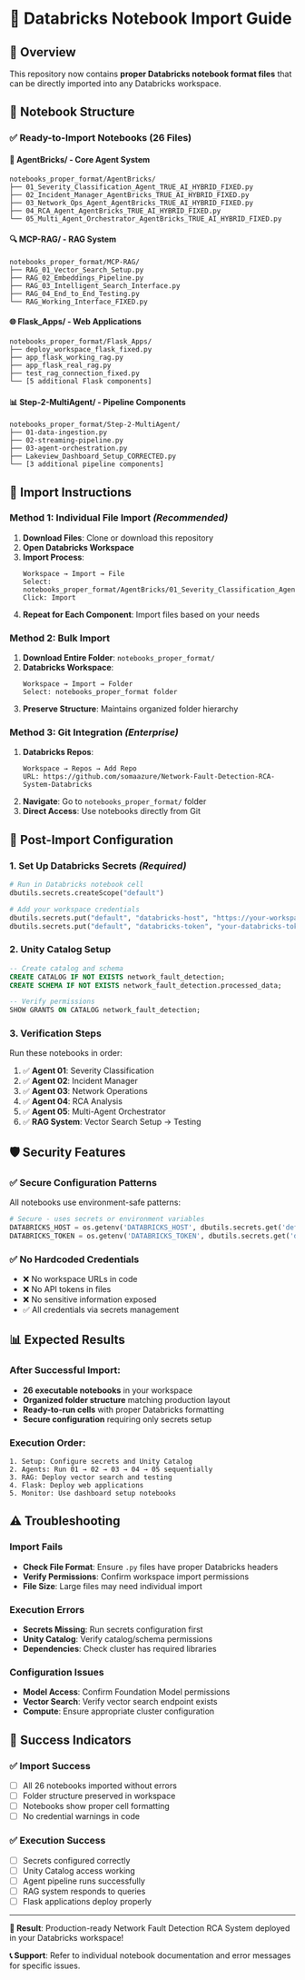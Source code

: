 # 📓 Databricks Notebook Import Guide

## 🎯 Overview
This repository now contains **proper Databricks notebook format files** that can be directly imported into any Databricks workspace.

## 📂 Notebook Structure

### **✅ Ready-to-Import Notebooks (26 Files)**

#### 🤖 **AgentBricks/** - Core Agent System
```
notebooks_proper_format/AgentBricks/
├── 01_Severity_Classification_Agent_TRUE_AI_HYBRID_FIXED.py
├── 02_Incident_Manager_AgentBricks_TRUE_AI_HYBRID_FIXED.py
├── 03_Network_Ops_Agent_AgentBricks_TRUE_AI_HYBRID_FIXED.py
├── 04_RCA_Agent_AgentBricks_TRUE_AI_HYBRID_FIXED.py
└── 05_Multi_Agent_Orchestrator_AgentBricks_TRUE_AI_HYBRID_FIXED.py
```

#### 🔍 **MCP-RAG/** - RAG System
```
notebooks_proper_format/MCP-RAG/
├── RAG_01_Vector_Search_Setup.py
├── RAG_02_Embeddings_Pipeline.py
├── RAG_03_Intelligent_Search_Interface.py
├── RAG_04_End_to_End_Testing.py
└── RAG_Working_Interface_FIXED.py
```

#### 🌐 **Flask_Apps/** - Web Applications
```
notebooks_proper_format/Flask_Apps/
├── deploy_workspace_flask_fixed.py
├── app_flask_working_rag.py
├── app_flask_real_rag.py
├── test_rag_connection_fixed.py
└── [5 additional Flask components]
```

#### 📊 **Step-2-MultiAgent/** - Pipeline Components
```
notebooks_proper_format/Step-2-MultiAgent/
├── 01-data-ingestion.py
├── 02-streaming-pipeline.py
├── 03-agent-orchestration.py
├── Lakeview_Dashboard_Setup_CORRECTED.py
└── [3 additional pipeline components]
```

## 🚀 Import Instructions

### **Method 1: Individual File Import** *(Recommended)*
1. **Download Files**: Clone or download this repository
2. **Open Databricks Workspace**
3. **Import Process**:
   ```
   Workspace → Import → File
   Select: notebooks_proper_format/AgentBricks/01_Severity_Classification_Agent_TRUE_AI_HYBRID_FIXED.py
   Click: Import
   ```
4. **Repeat for Each Component**: Import files based on your needs

### **Method 2: Bulk Import**
1. **Download Entire Folder**: `notebooks_proper_format/`
2. **Databricks Workspace**:
   ```
   Workspace → Import → Folder
   Select: notebooks_proper_format folder
   ```
3. **Preserve Structure**: Maintains organized folder hierarchy

### **Method 3: Git Integration** *(Enterprise)*
1. **Databricks Repos**:
   ```
   Workspace → Repos → Add Repo
   URL: https://github.com/somaazure/Network-Fault-Detection-RCA-System-Databricks
   ```
2. **Navigate**: Go to `notebooks_proper_format/` folder
3. **Direct Access**: Use notebooks directly from Git

## 🔧 Post-Import Configuration

### **1. Set Up Databricks Secrets** *(Required)*
```python
# Run in Databricks notebook cell
dbutils.secrets.createScope("default")

# Add your workspace credentials
dbutils.secrets.put("default", "databricks-host", "https://your-workspace.cloud.databricks.com")
dbutils.secrets.put("default", "databricks-token", "your-databricks-token")
```

### **2. Unity Catalog Setup**
```sql
-- Create catalog and schema
CREATE CATALOG IF NOT EXISTS network_fault_detection;
CREATE SCHEMA IF NOT EXISTS network_fault_detection.processed_data;

-- Verify permissions
SHOW GRANTS ON CATALOG network_fault_detection;
```

### **3. Verification Steps**
Run these notebooks in order:
1. ✅ **Agent 01**: Severity Classification
2. ✅ **Agent 02**: Incident Manager
3. ✅ **Agent 03**: Network Operations
4. ✅ **Agent 04**: RCA Analysis
5. ✅ **Agent 05**: Multi-Agent Orchestrator
6. ✅ **RAG System**: Vector Search Setup → Testing

## 🛡️ Security Features

### **✅ Secure Configuration Patterns**
All notebooks use environment-safe patterns:
```python
# Secure - uses secrets or environment variables
DATABRICKS_HOST = os.getenv('DATABRICKS_HOST', dbutils.secrets.get('default', 'databricks-host'))
DATABRICKS_TOKEN = os.getenv('DATABRICKS_TOKEN', dbutils.secrets.get('default', 'databricks-token'))
```

### **✅ No Hardcoded Credentials**
- ❌ No workspace URLs in code
- ❌ No API tokens in files
- ❌ No sensitive information exposed
- ✅ All credentials via secrets management

## 📊 Expected Results

### **After Successful Import:**
- **26 executable notebooks** in your workspace
- **Organized folder structure** matching production layout
- **Ready-to-run cells** with proper Databricks formatting
- **Secure configuration** requiring only secrets setup

### **Execution Order:**
```
1. Setup: Configure secrets and Unity Catalog
2. Agents: Run 01 → 02 → 03 → 04 → 05 sequentially
3. RAG: Deploy vector search and testing
4. Flask: Deploy web applications
5. Monitor: Use dashboard setup notebooks
```

## ⚠️ Troubleshooting

### **Import Fails**
- **Check File Format**: Ensure `.py` files have proper Databricks headers
- **Verify Permissions**: Confirm workspace import permissions
- **File Size**: Large files may need individual import

### **Execution Errors**
- **Secrets Missing**: Run secrets configuration first
- **Unity Catalog**: Verify catalog/schema permissions
- **Dependencies**: Check cluster has required libraries

### **Configuration Issues**
- **Model Access**: Confirm Foundation Model permissions
- **Vector Search**: Verify vector search endpoint exists
- **Compute**: Ensure appropriate cluster configuration

## 🎉 Success Indicators

### **✅ Import Success**
- [ ] All 26 notebooks imported without errors
- [ ] Folder structure preserved in workspace
- [ ] Notebooks show proper cell formatting
- [ ] No credential warnings in code

### **✅ Execution Success**
- [ ] Secrets configured correctly
- [ ] Unity Catalog access working
- [ ] Agent pipeline runs successfully
- [ ] RAG system responds to queries
- [ ] Flask applications deploy properly

---

**🎯 Result**: Production-ready Network Fault Detection RCA System deployed in your Databricks workspace!

**📞 Support**: Refer to individual notebook documentation and error messages for specific issues.